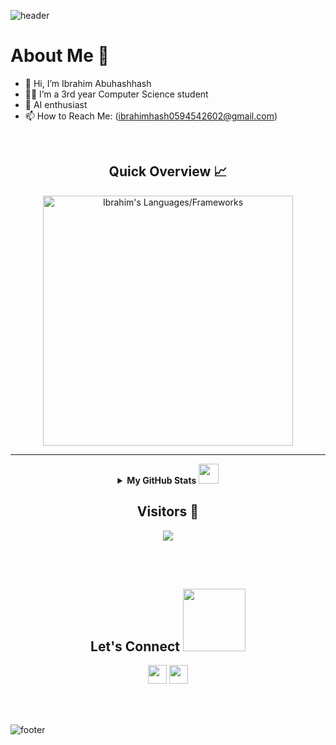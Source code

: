 <!---
![header](https://capsule-render.vercel.app/api?type=wave&color=gradient&height=280&section=header&text=Hi%20there%20👋&fontSize=90)
--->

![header](https://capsule-render.vercel.app/api?type=waving&color=gradient&height=280&section=header&text=Hi%20there%20%F0%9F%91%8B&fontSize=90)

<h1>About Me 📌</h1>

- 👋 Hi, I’m Ibrahim Abuhashhash
- 👨‍💻 I’m a 3rd year Computer Science student
- 🤖 AI enthusiast
- 📫 How to Reach Me: (ibrahimhash0594542602@gmail.com)

<br />

<h2 align="center"> Quick Overview 📈</h2>
<p align="center">
  <img src="https://github-readme-stats.vercel.app/api/top-langs?username=IbrahimHashhash&show_icons=true&count_private=true&locale=en&layout=compact&langs_count=10&hide_border=true&bg_color=151515&title_color=FB8C00&text_color=fff&icon_color=fff" alt="Ibrahim's Languages/Frameworks" width="400" />
</p>

---

<details align="center">
<summary><b>My GitHub Stats <img src='https://media1.giphy.com/media/du3J3cXyzhj75IOgvA/giphy.gif?cid=ecf05e47x2g034i9pzwtzzsd3xgg2w9nr94t4tflbbgo3008&rid=giphy.gif' width='32px'></b></summary>
<table>
  <thead>
  </thead>
  <tbody>
    <tr>
      <td>
        <p align="center">
          <img src="https://github-readme-stats.vercel.app/api?username=IbrahimHashhash&count_private=true&theme=dark&hide_border=true" alt="Ibrahim's Contribution" width="400" />
          <img src="https://github-readme-streak-stats.herokuapp.com?user=IbrahimHashhash&theme=dark&hide_border=true" alt="Ibrahim's Streak" width="400" />
        </p>
        <p align="center">
          <img src="https://github-profile-summary-cards.vercel.app/api/cards/profile-details?username=IbrahimHashhash&theme=monokai" alt="Ibrahim's profile Summary" width="750" />
        </p>
      </td>
    </tr>
  </tbody>
</table>
</details>

<h2 align="center">Visitors 👀</h2>
<div align="center">
  <img src="https://profile-counter.glitch.me/IbrahimHashhash/count.svg" />
</div>

<br /><br />

<h2 align="center">Let's Connect <img src='https://raw.githubusercontent.com/ShahriarShafin/ShahriarShafin/main/Assets/handshake.gif' width="100px"></h2>
<p align="center">
  <a href="mailto:YOUR_EMAIL_HERE"><img src="https://img.shields.io/badge/Gmail-D14836?style=for-the-badge&logo=gmail&logoColor=white" height="30" /></a>
  <a href="https://www.linkedin.com/in/ibrahimhashhash"><img src="https://img.shields.io/badge/LinkedIn-0077B5?style=for-the-badge&logo=linkedin&logoColor=white" height="30" /></a>
</p>
<br />
<br />

![footer](https://capsule-render.vercel.app/api?type=waving&color=gradient&height=150&section=footer)
